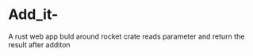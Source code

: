 # Add_it-
A rust web app buld around rocket crate reads parameter and return the result after additon
